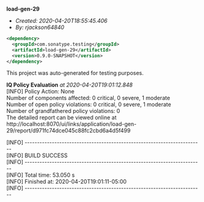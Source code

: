 **load-gen-29**
+ _Created: 2020-04-20T18:55:45.406_
+ _By: rjackson64840_

```xml
<dependency>
  <groupId>com.sonatype.testing</groupId>
  <artifactId>load-gen-29</artifactId>
  <version>0.9.0-SNAPSHOT</version>
</dependency>
```

This project was auto-generated for testing purposes.

**IQ Policy Evaluation** _at 2020-04-20T19:01:12.848_  
[INFO] Policy Action: None  
Number of components affected: 0 critical, 0 severe, 1 moderate  
Number of open policy violations: 0 critical, 0 severe, 1 moderate  
Number of grandfathered policy violations: 0  
The detailed report can be viewed online at http://localhost:8070/ui/links/application/load-gen-29/report/d971fc74dce045c88fc2cbd6a4d5f499  
  
[INFO] ------------------------------------------------------------------------  
[INFO] BUILD SUCCESS  
[INFO] ------------------------------------------------------------------------  
[INFO] Total time: 53.050 s  
[INFO] Finished at: 2020-04-20T19:01:11-05:00  
[INFO] ------------------------------------------------------------------------  
  
